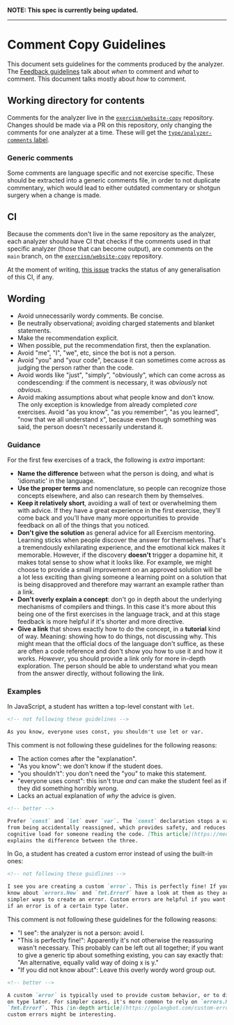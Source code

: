 **NOTE: This spec is currently being updated.**

---

# Comment Copy Guidelines

This document sets guidelines for the comments produced by the analyzer. The
[Feedback guidelines][git-feedback-guidelines] talk about _when_ to comment and
_what_ to comment. This document talks mostly about _how_ to comment.

## Working directory for contents

Comments for the analyzer live in the [`exercism/website-copy`][git-website-copy]
repository. Changes should be made via a PR on this repository, only changing
the comments for one analyzer at a time. These will get the
[`type/analyzer-comments` label][git-website-copy-label].

### Generic comments

Some comments are language specific and not exercise specific. These should be
extracted into a generic comments file, in order to not duplicate commentary,
which would lead to either outdated commentary or shotgun surgery when a change
is made.

## CI

Because the comments don't live in the same repository as the analyzer, each
analyzer should have CI that checks if the comments used in that specific
analyzer (those that can become output), are comments on the `main` branch, on
the [`exercism/website-copy`][git-website-copy] repository.

At the moment of writing, [this issue][issue-ci-comments] tracks the status of any
generalisation of this CI, if any.

## Wording

- Avoid unnecessarily wordy comments. Be concise.
- Be neutrally observational; avoiding charged statements and blanket statements.
- Make the recommendation explicit.
- When possible, put the recommendation first, then the explanation.
- Avoid "me", "I", "we", etc, since the bot is not a person.
- Avoid "you" and "your code", because it can sometimes come across as judging
  the person rather than the code.
- Avoid words like "just", "simply", "obviously", which can come across as
  condescending: if the comment is necessary, it was _obviously_ not _obvious_.
- Avoid making assumptions about what people know and don't know. The only
  exception is knowledge from already completed _core_ exercises. Avoid
  "as you know", "as you remember", "as you learned", "now that we all
  understand x", because even though something was said, the person doesn't
  necessarily understand it.

### Guidance

For the first few exercises of a track, the following is _extra_ important:

- **Name the difference** between what the person is doing, and what is
  'idiomatic' in the language.
- **Use the proper terms** and nomenclature, so people can recognize those
  concepts elsewhere, and also can research them by themselves.
- **Keep it relatively short**, avoiding a wall of text or overwhelming them
  with advice. If they have a great experience in the first exercise, they'll
  come back and you'll have many more opportunities to provide feedback on all
  of the things that you noticed.
- **Don't give the solution** as general advice for all Exercism mentoring.
  Learning sticks when people discover the answer for themselves. That's a
  tremendously exhilarating experience, and the emotional kick makes it
  memorable. However, if the discovery **doesn't** trigger a dopamine hit, it
  makes total sense to show what it looks like. For example, we might choose to provide a small improvement on an approved solution will be a lot less exciting than giving someone a learning point on a solution that is being disapproved and therefore may warrant an example rather than a link.
- **Don't overly explain a concept**: don't go in depth about the underlying
  mechanisms of compilers and things. In this case it's more about this being
  one of the first exercises in the language track, and at this stage feedback
  is more helpful if it's shorter and more directive.
- **Give a link** that shows exactly how to do the concept, in a **tutorial**
  kind of way. Meaning: showing how to do things, not discussing why. This might
  mean that the official docs of the language don't suffice, as these are often
  a code reference and don't show you how to use it and how it works. _However_,
  you should provide a link only for more in-depth exploration. The person
  should be able to understand what you mean from the answer directly, without
  following the link.

### Examples

In JavaScript, a student has written a top-level constant with `let`.

```markdown
<!-- not following these guidelines -->

As you know, everyone uses const, you shouldn't use let or var.
```

This comment is not following these guidelines for the following reasons:

- The action comes after the "explanation".
- "As you know": we don't know if the student does.
- "you shouldn't": you don't need the "you" to make this statement.
- "everyone uses const": this isn't true _and_ can make the student feel as if
  they did something horribly wrong.
- Lacks an actual explanation of _why_ the advice is given.

```markdown
<!-- better -->

Prefer `const` and `let` over `var`. The `const` declaration stops a variable
from being accidentally reassigned, which provides safety, and reduces
cognitive load for someone reading the code. [This article](https://medium.com/javascript-scene/javascript-es6-var-let-or-const-ba58b8dcde75)
explains the difference between the three.
```

In Go, a student has created a custom error instead of using the built-in ones:

```markdown
<!-- not following these guidlines -->

I see you are creating a custom `error`. This is perfectly fine! If you did not
know about `errors.New` and `fmt.Errorf` have a look at them as they are much
simpler ways to create an error. Custom errors are helpful if you want to check
if an error is of a certain type later.
```

This comment is not following these guidelines for the following reasons:

- "I see": the analyzer is not a person: avoid I.
- "This is perfectly fine!": Apparently it's not otherwise the reassuring wasn't
  necessary. This probably can be left out all together; if you want to give a
  generic tip about something existing, you can say exactly that: "An
  alternative, equally valid way of doing x is y."
- "If you did not know about": Leave this overly wordy word group out.

```markdown
<!-- better -->

A custom `error` is typically used to provide custom behavior, or to distinguish
on type later. For simpler cases, it's more common to rely on `errors.New` or
`fmt.Errorf`. This [in-depth article](https://golangbot.com/custom-errors/) about
custom errors might be interesting.
```

[git-website-copy]: https://github.com/exercism/website-copy/tree/main/automated-comments
[issue-ci-comments]: https://github.com/exercism/automated-mentoring-support/issues/51
[git-website-copy-label]: https://github.com/exercism/website-copy/pulls?q=is%3Aopen+is%3Apr+label%3Atype%2Fanalyzer-comments
[git-feedback-guidelines]: https://github.com/exercism/automated-mentoring-support/blob/main/docs/guidelines.md#idiomatic-rules--language-features--stylistic-choices
